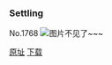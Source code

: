 ### Settling
No.1768
![图片不见了~~~](https://imgs.xkcd.com/comics/settling.png)

[原址](https://xkcd.com//1768) [下载](https://imgs.xkcd.com/comics/settling.png)

